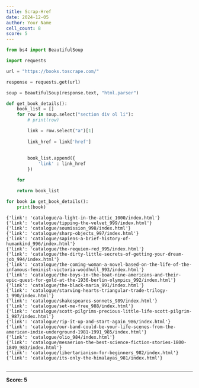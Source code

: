 ```yaml
---
title: Scrap-Href
date: 2024-12-05
author: Your Name
cell_count: 8
score: 5
---
```


```python
from bs4 import BeautifulSoup
```


```python
import requests
```


```python
url = "https://books.toscrape.com/"
```


```python
response = requests.get(url)
```


```python
soup = BeautifulSoup(response.text, "html.parser")
```


```python
def get_book_details():
    book_list = []
    for row in soup.select("section div ol li"):
        # print(row)

        link = row.select("a")[1]
        
        link_href = link['href']
       
        
        book_list.append({
            'link' : link_href
        })

    for 

    return book_list
```


```python
for book in get_book_details():
    print(book)
```

    {'link': 'catalogue/a-light-in-the-attic_1000/index.html'}
    {'link': 'catalogue/tipping-the-velvet_999/index.html'}
    {'link': 'catalogue/soumission_998/index.html'}
    {'link': 'catalogue/sharp-objects_997/index.html'}
    {'link': 'catalogue/sapiens-a-brief-history-of-humankind_996/index.html'}
    {'link': 'catalogue/the-requiem-red_995/index.html'}
    {'link': 'catalogue/the-dirty-little-secrets-of-getting-your-dream-job_994/index.html'}
    {'link': 'catalogue/the-coming-woman-a-novel-based-on-the-life-of-the-infamous-feminist-victoria-woodhull_993/index.html'}
    {'link': 'catalogue/the-boys-in-the-boat-nine-americans-and-their-epic-quest-for-gold-at-the-1936-berlin-olympics_992/index.html'}
    {'link': 'catalogue/the-black-maria_991/index.html'}
    {'link': 'catalogue/starving-hearts-triangular-trade-trilogy-1_990/index.html'}
    {'link': 'catalogue/shakespeares-sonnets_989/index.html'}
    {'link': 'catalogue/set-me-free_988/index.html'}
    {'link': 'catalogue/scott-pilgrims-precious-little-life-scott-pilgrim-1_987/index.html'}
    {'link': 'catalogue/rip-it-up-and-start-again_986/index.html'}
    {'link': 'catalogue/our-band-could-be-your-life-scenes-from-the-american-indie-underground-1981-1991_985/index.html'}
    {'link': 'catalogue/olio_984/index.html'}
    {'link': 'catalogue/mesaerion-the-best-science-fiction-stories-1800-1849_983/index.html'}
    {'link': 'catalogue/libertarianism-for-beginners_982/index.html'}
    {'link': 'catalogue/its-only-the-himalayas_981/index.html'}



```python

```


---
**Score: 5**
